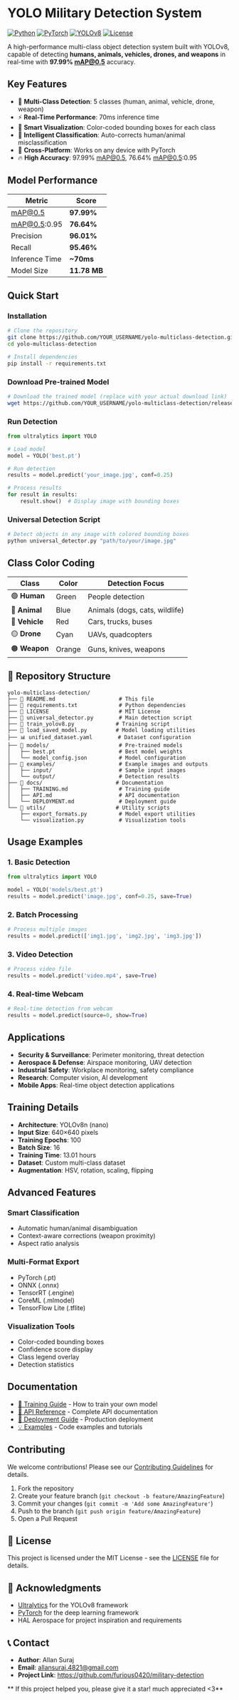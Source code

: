 #  YOLO Military Detection System

[![Python](https://img.shields.io/badge/Python-3.8+-blue.svg)](https://python.org)
[![PyTorch](https://img.shields.io/badge/PyTorch-1.9+-red.svg)](https://pytorch.org)
[![YOLOv8](https://img.shields.io/badge/YOLOv8-Ultralytics-green.svg)](https://ultralytics.com)
[![License](https://img.shields.io/badge/License-MIT-yellow.svg)](LICENSE)

A high-performance multi-class object detection system built with YOLOv8, capable of detecting **humans, animals, vehicles, drones, and weapons** in real-time with **97.99% mAP@0.5** accuracy.

##  **Key Features**

- 🎯 **Multi-Class Detection**: 5 classes (human, animal, vehicle, drone, weapon)
- ⚡ **Real-Time Performance**: 70ms inference time
- 🎨 **Smart Visualization**: Color-coded bounding boxes for each class
- 🧠 **Intelligent Classification**: Auto-corrects human/animal misclassification
- 📱 **Cross-Platform**: Works on any device with PyTorch
- 🔥 **High Accuracy**: 97.99% mAP@0.5, 76.64% mAP@0.5:0.95

##  **Model Performance**

| Metric | Score |
|--------|-------|
| mAP@0.5 | **97.99%** |
| mAP@0.5:0.95 | **76.64%** |
| Precision | **96.01%** |
| Recall | **95.46%** |
| Inference Time | **~70ms** |
| Model Size | **11.78 MB** |

##  **Quick Start**

### **Installation**
```bash
# Clone the repository
git clone https://github.com/YOUR_USERNAME/yolo-multiclass-detection.git
cd yolo-multiclass-detection

# Install dependencies
pip install -r requirements.txt
```

### **Download Pre-trained Model**
```bash
# Download the trained model (replace with your actual download link)
wget https://github.com/YOUR_USERNAME/yolo-multiclass-detection/releases/download/v1.0/best.pt
```

### **Run Detection**
```python
from ultralytics import YOLO

# Load model
model = YOLO('best.pt')

# Run detection
results = model.predict('your_image.jpg', conf=0.25)

# Process results
for result in results:
    result.show()  # Display image with bounding boxes
```

### **Universal Detection Script**
```bash
# Detect objects in any image with colored bounding boxes
python universal_detector.py "path/to/your/image.jpg"
```

##  **Class Color Coding**

| Class | Color | Detection Focus |
|-------|-------|----------------|
| 🟢 **Human** | Green | People detection |
| 🔵 **Animal** | Blue | Animals (dogs, cats, wildlife) |
| 🔴 **Vehicle** | Red | Cars, trucks, buses |
| 🟡 **Drone** | Cyan | UAVs, quadcopters |
| 🟠 **Weapon** | Orange | Guns, knives, weapons |

## 📁 **Repository Structure**

```
yolo-multiclass-detection/
├── 📄 README.md                    # This file
├── 📄 requirements.txt             # Python dependencies
├── 📄 LICENSE                      # MIT License
├── 🐍 universal_detector.py        # Main detection script
├── 🐍 train_yolov8.py             # Training script
├── 🐍 load_saved_model.py         # Model loading utilities
├── 📊 unified_dataset.yaml        # Dataset configuration
├── 📁 models/                      # Pre-trained models
│   ├── best.pt                    # Best model weights
│   └── model_config.json          # Model configuration
├── 📁 examples/                    # Example images and outputs
│   ├── input/                     # Sample input images
│   └── output/                    # Detection results
├── 📁 docs/                       # Documentation
│   ├── TRAINING.md                # Training guide
│   ├── API.md                     # API documentation
│   └── DEPLOYMENT.md              # Deployment guide
└── 📁 utils/                      # Utility scripts
    ├── export_formats.py          # Model export utilities
    └── visualization.py           # Visualization tools
```

##  **Usage Examples**

### **1. Basic Detection**
```python
from ultralytics import YOLO

model = YOLO('models/best.pt')
results = model.predict('image.jpg', conf=0.25, save=True)
```

### **2. Batch Processing**
```python
# Process multiple images
results = model.predict(['img1.jpg', 'img2.jpg', 'img3.jpg'])
```

### **3. Video Detection**
```python
# Process video file
results = model.predict('video.mp4', save=True)
```

### **4. Real-time Webcam**
```python
# Real-time detection from webcam
results = model.predict(source=0, show=True)
```

##  **Applications**

-  **Security & Surveillance**: Perimeter monitoring, threat detection
-  **Aerospace & Defense**: Airspace monitoring, UAV detection
-  **Industrial Safety**: Workplace monitoring, safety compliance
-  **Research**: Computer vision, AI development
-  **Mobile Apps**: Real-time object detection applications

##  **Training Details**

- **Architecture**: YOLOv8n (nano)
- **Input Size**: 640×640 pixels
- **Training Epochs**: 100
- **Batch Size**: 16
- **Training Time**: 13.01 hours
- **Dataset**: Custom multi-class dataset
- **Augmentation**: HSV, rotation, scaling, flipping

##  **Advanced Features**

### **Smart Classification**
- Automatic human/animal disambiguation
- Context-aware corrections (weapon proximity)
- Aspect ratio analysis

### **Multi-Format Export**
- PyTorch (.pt)
- ONNX (.onnx)
- TensorRT (.engine)
- CoreML (.mlmodel)
- TensorFlow Lite (.tflite)

### **Visualization Tools**
- Color-coded bounding boxes
- Confidence score display
- Class legend overlay
- Detection statistics

##  **Documentation**

- [📖 Training Guide](docs/TRAINING.md) - How to train your own model
- [🔧 API Reference](docs/API.md) - Complete API documentation
- [🚀 Deployment Guide](docs/DEPLOYMENT.md) - Production deployment
- [💡 Examples](examples/) - Code examples and tutorials

##  **Contributing**

We welcome contributions! Please see our [Contributing Guidelines](CONTRIBUTING.md) for details.

1. Fork the repository
2. Create your feature branch (`git checkout -b feature/AmazingFeature`)
3. Commit your changes (`git commit -m 'Add some AmazingFeature'`)
4. Push to the branch (`git push origin feature/AmazingFeature`)
5. Open a Pull Request

## 📄 **License**

This project is licensed under the MIT License - see the [LICENSE](LICENSE) file for details.

## 🙏 **Acknowledgments**

- [Ultralytics](https://ultralytics.com) for the YOLOv8 framework
- [PyTorch](https://pytorch.org) for the deep learning framework
- HAL Aerospace for project inspiration and requirements

## 📞 **Contact**

- **Author**: Allan Suraj
- **Email**: allansuraj.4821@gmail.com
- **Project Link**: https://github.com/furious0420/military-detection


** If this project helped you, please give it a star! much appreciated <3**
